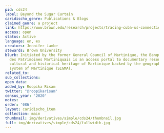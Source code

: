 ```yaml
---
pid: cds24
label: Beyond the Sugar Curtain
caridischo_genre: Publications & Blogs
claimed_genre: a project
link: https://www.brown.edu/research/projects/tracing-cuba-us-connections/home-inicio
access: open
status: Active
language: en, es
creators: Jennifer Lambe
stewards: Brown University
blurb: Initiated by the former General Council of Martinique, the Banque Numérique
  des Patrimoines Martiniquais is an access portal to documentary resources on the
  cultural and historical heritage of Martinique backed by the geographic information
  system of Martinique (SIGMA).
related_to:
sub_collections:
open_data:
added_by: Roopika Risam
twitter: "@roopikarisam"
census_year: '2020'
notes:
order: '086'
layout: caridischo_item
collection: main
thumbnail: img/derivatives/simple/cds24/thumbnail.jpg
full: img/derivatives/simple/cds24/fullwidth.jpg
---
```

